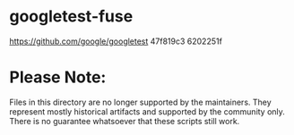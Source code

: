 # googletest-fuse

https://github.com/google/googletest
47f819c3
6202251f

# Please Note:

Files in this directory are no longer supported by the maintainers. They
represent mostly historical artifacts and supported by the community only. There
is no guarantee whatsoever that these scripts still work.


